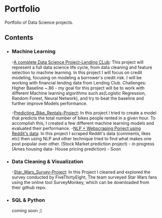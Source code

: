# Portfolio
Portfolio of Data Science projects.
## Contents

- ### Machine Learning
	-[A complete Data Science Project-Lending CLub](https://github.com/vikramlucky/Portfolio/blob/master/lending_club/A_Complete_Data_Science_Project.ipynb): This project will represent a full data science life cycle, from data cleaning and feature selection to machine learning. In this project I will focus on credit modeling, focusing on modeling a borrower's credit risk. I will be working with financial lending data from Lending Club.
Challenges: Higher Baseline ~.86 - my goal for this project will be to work with different Machine learning algorithms such as(Logistic Regression, Random Forest, Neural Network), and try to beat the baseline and further improve Models performance.
	
	-[Predicting_Bike_Rentals-Project](https://github.com/vikramlucky/Portfolio/blob/master/Predicting_Bike_Rentals/Predicting_Bike_Rentals-Project.ipynb): In this project I tried to create a model that predicts the total number of bikes people rented in a given hour. To accomplish this, I created a few different machine learning models and evaluated their performance.
	-[NLP + Webscraping Porject using Reddit's data](): In this project I scraped Reddit's data (comments, likes etc) then using NLP and other technique tried to find what makes one post popular over other.
(Stock Market prediction project) - in progress <br>
(Ames housing data- House pricing prediction) - Soon <br>
	
- ### Data Cleaning & Visualization
	-[Star_Wars_Survey-Project](https://github.com/vikramlucky/Portfolio/blob/master/Project_%20Star%20Wars%20Survey/Data%20Cleaning%20and%20Visualization.ipynb): In this Project I cleaned and explored the survey conducted by FiveThirtyEight, The team surveyed Star Wars fans using the online tool SurveyMonkey, which can be downloaded from their github repo.
- ### SQL & Python
	coming soon ;)
